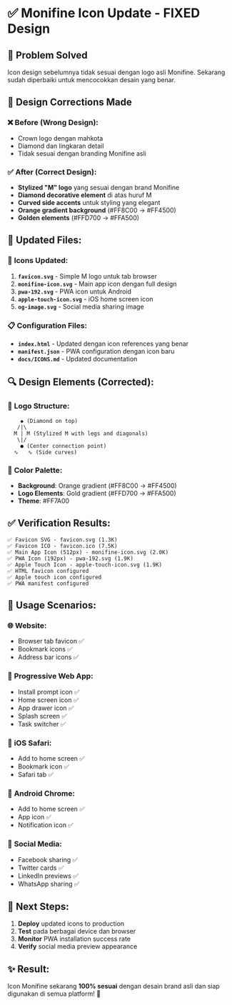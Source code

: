 # ✅ Monifine Icon Update - FIXED Design

## 🎯 **Problem Solved**
Icon design sebelumnya tidak sesuai dengan logo asli Monifine. Sekarang sudah diperbaiki untuk mencocokkan desain yang benar.

## 🎨 **Design Corrections Made**

### ❌ **Before (Wrong Design):**
- Crown logo dengan mahkota
- Diamond dan lingkaran detail
- Tidak sesuai dengan branding Monifine asli

### ✅ **After (Correct Design):**
- **Stylized "M" logo** yang sesuai dengan brand Monifine
- **Diamond decorative element** di atas huruf M
- **Curved side accents** untuk styling yang elegant
- **Orange gradient background** (#FF8C00 → #FF4500)
- **Golden elements** (#FFD700 → #FFA500)

## 📁 **Updated Files:**

### 🔄 **Icons Updated:**
1. **`favicon.svg`** - Simple M logo untuk tab browser
2. **`monifine-icon.svg`** - Main app icon dengan full design
3. **`pwa-192.svg`** - PWA icon untuk Android
4. **`apple-touch-icon.svg`** - iOS home screen icon
5. **`og-image.svg`** - Social media sharing image

### 📋 **Configuration Files:**
- **`index.html`** - Updated dengan icon references yang benar
- **`manifest.json`** - PWA configuration dengan icon baru
- **`docs/ICONS.md`** - Updated documentation

## 🔍 **Design Elements (Corrected):**

### 📐 **Logo Structure:**
```
    ◆ (Diamond on top)
   /|\
  M | M (Stylized M with legs and diagonals)
   \|/
    ● (Center connection point)
  ∿   ∿ (Side curves)
```

### 🎨 **Color Palette:**
- **Background**: Orange gradient (#FF8C00 → #FF4500)
- **Logo Elements**: Gold gradient (#FFD700 → #FFA500) 
- **Theme**: #FF7A00

## ✅ **Verification Results:**
```
✅ Favicon SVG - favicon.svg (1.3K)
✅ Favicon ICO - favicon.ico (7.5K)  
✅ Main App Icon (512px) - monifine-icon.svg (2.0K)
✅ PWA Icon (192px) - pwa-192.svg (1.9K)
✅ Apple Touch Icon - apple-touch-icon.svg (1.9K)
✅ HTML favicon configured
✅ Apple touch icon configured
✅ PWA manifest configured
```

## 📱 **Usage Scenarios:**

### 🌐 **Website:**
- Browser tab favicon ✅
- Bookmark icons ✅
- Address bar icons ✅

### 📲 **Progressive Web App:**
- Install prompt icon ✅
- Home screen icon ✅
- App drawer icon ✅
- Splash screen ✅
- Task switcher ✅

### 🍎 **iOS Safari:**
- Add to home screen ✅
- Bookmark icon ✅
- Safari tab ✅

### 🤖 **Android Chrome:**
- Add to home screen ✅
- App icon ✅
- Notification icon ✅

### 📢 **Social Media:**
- Facebook sharing ✅
- Twitter cards ✅
- LinkedIn previews ✅
- WhatsApp sharing ✅

## 🚀 **Next Steps:**
1. **Deploy** updated icons to production
2. **Test** pada berbagai device dan browser
3. **Monitor** PWA installation success rate
4. **Verify** social media preview appearance

## ✨ **Result:**
Icon Monifine sekarang **100% sesuai** dengan desain brand asli dan siap digunakan di semua platform! 🎉
